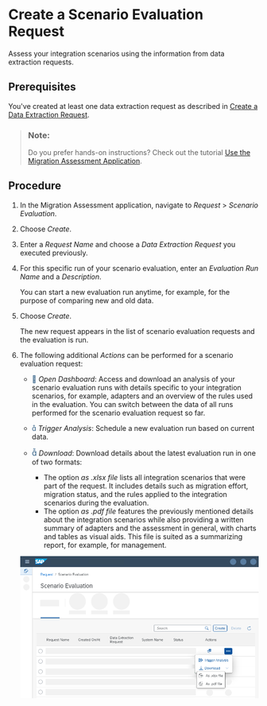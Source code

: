 <!-- loio435ec6196a9f4007910b69bcab90937a -->

<link rel="stylesheet" type="text/css" href="css/sap-icons.css"/>

# Create a Scenario Evaluation Request

Assess your integration scenarios using the information from data extraction requests.



<a name="loio435ec6196a9f4007910b69bcab90937a__prereq_u4c_zyg_k5b"/>

## Prerequisites

You've created at least one data extraction request as described in [Create a Data Extraction Request](create-a-data-extraction-request-ce0ad0e.md).

> ### Note:  
> Do you prefer hands-on instructions? Check out the tutorial [Use the Migration Assessment Application](https://developers.sap.com/tutorials/migration-assessment.html).



## Procedure

1.  In the Migration Assessment application, navigate to *Request* \> *Scenario Evaluation*.

2.  Choose *Create*.

3.  Enter a *Request Name* and choose a *Data Extraction Request* you executed previously.

4.  For this specific run of your scenario evaluation, enter an *Evaluation Run Name* and a *Description*.

    You can start a new evaluation run anytime, for example, for the purpose of comparing new and old data.

5.  Choose *Create*.

    The new request appears in the list of scenario evaluation requests and the evaluation is run.

6.  The following additional *Actions* can be performed for a scenario evaluation request:

    -   <span style="color:#346187;"><span class="SAP-icons-V5"></span></span> *Open Dashboard*: Access and download an analysis of your scenario evaluation runs with details specific to your integration scenarios, for example, adapters and an overview of the rules used in the evaluation. You can switch between the data of all runs performed for the scenario evaluation request so far.

    -   <span style="color:#346187;"><span class="SAP-icons-V5"></span></span> *Trigger Analysis*: Schedule a new evaluation run based on current data.

    -   <span style="font-size:16px;"><span style="color:#346187;"><span class="SAP-icons-V5"></span></span></span> *Download*: Download details about the latest evaluation run in one of two formats:

        -   The option *as .xlsx file* lists all integration scenarios that were part of the request. It includes details such as migration effort, migration status, and the rules applied to the integration scenarios during the evaluation.
        -   The option *as .pdf file* features the previously mentioned details about the integration scenarios while also providing a written summary of adapters and the assessment in general, with charts and tables as visual aids. This file is suited as a summarizing report, for example, for management.


    ![The actions available for a scenario evaluation are Open Dashboard, Trigger Analysis, and Download as .xlsx file and as .pdf file.](images/MigAss_ScenarioEvaluation_Action_SUI_8960e4c.png)



